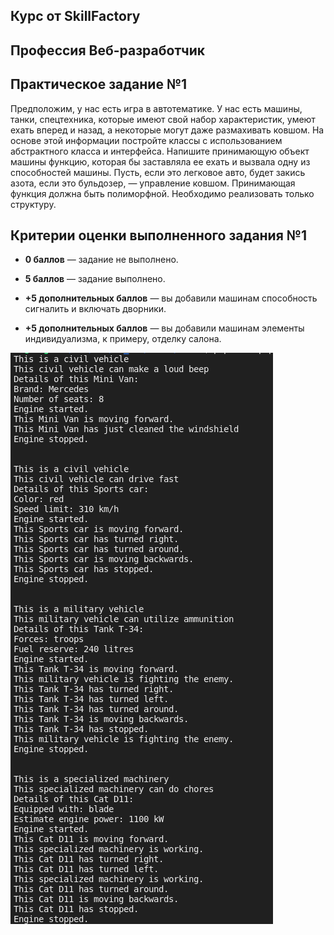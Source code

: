 ## Курс от SkillFactory

## **Профессия Веб-разработчик**

## Практическое задание №1

Предположим, у нас есть игра в автотематике. У нас есть машины, танки, спецтехника, которые имеют свой набор характеристик, умеют ехать вперед и назад, а некоторые могут даже размахивать ковшом. На основе этой информации постройте классы с использованием абстрактного класса и интерфейса. Напишите принимающую объект машины функцию, которая бы заставляла ее ехать и вызвала одну из способностей машины. Пусть, если это легковое авто, будет закись азота, если это бульдозер, — управление ковшом. Принимающая функция должна быть полиморфной. Необходимо реализовать только структуру.

## Критерии оценки выполненного задания №1

- **0 баллов** — задание не выполнено.

- **5 баллов** — задание выполнено.

- **+5 дополнительных баллов** — вы добавили машинам способность сигналить и включать дворники.

- **+5 дополнительных баллов** — вы добавили машинам элементы индивидуализма, к примеру, отделку салона.

![Screenshot](./Mod24.png)
